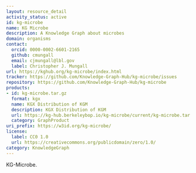 ```yaml
---
layout: resource_detail
activity_status: active
id: kg-microbe
name: KG Microbe
description: A Knowledge Graph about microbes
domain: organisms
contact:
  orcid: 0000-0002-6601-2165
  github: cmungall
  email: cjmungall@lbl.gov
  label: Christopher J. Mungall
url: https://kghub.org/kg-microbe/index.html
tracker: https://github.com/Knowledge-Graph-Hub/kg-microbe/issues
repository: https://github.com/Knowledge-Graph-Hub/kg-microbe
products:
- id: kg-microbe.tar.gz
  format: kgx
  name: KGX Distribution of KGM
  description: KGX Distribution of KGM
  url: https://kg-hub.berkeleybop.io/kg-microbe/current/kg-microbe.tar.gz
  category: GraphProduct
uri_prefix: https://w3id.org/kg-microbe/
license:
  label: CC0 1.0
  url: https://creativecommons.org/publicdomain/zero/1.0/
category: KnowledgeGraph
---
```


KG-Microbe.
